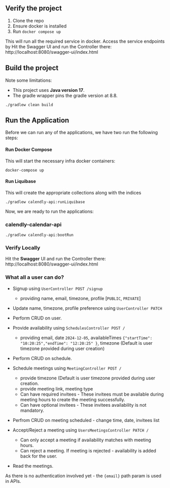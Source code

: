 ## Verify the project
1. Clone the repo 
2. Ensure docker is installed
3. Run ```docker compose up```

This will run all the required service in docker. Access the service endpoints by Hit the Swagger UI and run the Controller there: http://localhost:8080/swagger-ui/index.html

## Build the project

Note some limitations:

- This project uses **Java version 17**.
- The gradle wrapper pins the gradle version at 8.8.

```./gradlew clean build```

## Run the Application

Before we can run any of the applications, we have two run the following steps:

#### Run Docker Compose

This will start the necessary infra docker containers:

```docker-compose up```

#### Run Liquibase

This will create the appropriate collections along with the indices

```./gradlew calendly-api:runLiquibase```

Now, we are ready to run the applications:

### calendly-calendar-api

```./gradlew calendly-api:bootRun```

### Verify Locally

Hit the **Swagger** UI and run the Controller there: http://localhost:8080/swagger-ui/index.html


### What all a user can do?

- Signup using `UserController POST /signup` 
  - providing name, email, timezone, profile [`PUBLIC`, `PRIVATE`]

- Update name, timezone, profile preference using `UserController PATCH`


- Perform CRUD on user.


- Provide availability using `SchedulesController POST /`
  - providing email, date `2024-12-05`, availableTimes `{"startTime": "10:20:25","endTime": "12:20:25" }`, timezone (Default is user timezone provided during user creation)


- Perform CRUD on schedule.


- Schedule meetings using `MeetingController POST /`
  - provide timezone (Default is user timezone provided during user creation.
  - provide meeting link, meeting type
  - Can have required invitees - These invitees must be available during meeting hours to create the meeting successfully.
  - Can have optional invitees - These invitees availability is not mandatory.


- Perfrom CRUD on meeting scheduled - change time, date, invitees list


- Accept/Reject a meeting using `UsersMeetingsController PATCH /`
  - Can only accept a meeting if availability matches with meeting hours.
  - Can reject a meeting. If meeting is rejected - availability is added back for the user.
  

- Read the meetings.

As there is no authentication involved yet - the `{email}` path param is used in APIs.
